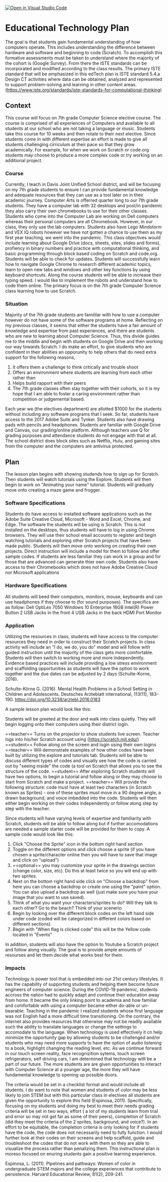 [![Open in Visual Studio Code](https://classroom.github.com/assets/open-in-vscode-f059dc9a6f8d3a56e377f745f24479a46679e63a5d9fe6f495e02850cd0d8118.svg)](https://classroom.github.com/online_ide?assignment_repo_id=5733025&assignment_repo_type=AssignmentRepo)
# Educational Technology Plan

The goal is that students gain fundamental understanding of how computers operate. This includes understanding the difference between hardware and software and beginning to code (Scratch). To accomplish this formative assessments must be taken to understand where the majority of the cohort is (Google Survey). From there the ISTE standards can be incorporated and modified according to the class results. The primary ISTE standard that will be emphasized in this edTech plan is 
ISTE standard 5.4.a Design CT activities where data can be obtained, analyzed and represented to support problem-solving and learning in other content areas. (https://www.iste.org/standards/iste-standards-for-computational-thinking) 


## Context

This course will focus on 7th grade Computer Science elective course. The course is comprised of all experiences of Computers and available to all students at our school who are not taking a language or music. Students take this course for 10 weeks and then rotate to their next elective. Since students come in with different expertise an effort is made to give all students challenging cirriculum at their pace so that they grow academically. For example, for when we work on Scratch or code.org students may choose to produce a more complex code or try working on an additional project. 

### Course



Currently, I teach in Davis Joint Unified School district, and will be focusing on my 7th grade students to ensure I can provide fundamental knowledge and adequate resources that they can use as a tool later on in their academic journey. Computer Arts is offerred quarter long to our 7th grade students. They have a computer lab with 32 desktops and post/in pandemic they also carry their own chromebooks to use for their other classes. Students who come into the Computer Lab are working on Dell computers whereas their personal computers are all Chromebook. However, in our class, they only use the lab computers. Students also have Lego Mindstorm and VEX IQ robots however we have not gotten a chance to use them as my first year teaching, we went into the pandemic. This class objectives would include learning about Google Drive (docs, sheets, sites, slides and forms), profiency in binary numbers and practice with computational thinking, and basic programming through block based coding on Scratch and code.org. Students will be able to check for updates. Students will successfully learn how to navigate Google Chrome to research different academic topics, learn to open new tabs and windows and other key functions by using keyboard shortcuts. Along the course students will be able to increase their typing speed. I would like to implement the robots and understand how to code them online. The primary focus is on the 7th grade Computer Science class learning how to use Scratch.


### Situation



Majority of the 7th grade students are famililar with how to use a computer however do not have some of the software programs at home. Reflecting on my previous classes, it seems that either the students have a fair amount of knowledge and expertise from past experiences, and there are students who are new to learning about Computer Science. Thus, this divide guides me to the middle and begin with students on Google Drive and then working our way towards Scratch. I do make an effort, to give students who are confident in their abilities an opporunity to help others that do need extra support for the following reasons, 

1. It offers them a challenge to think critically and trouble shoot
2. Offers an environment where students are learning from each other rather than 
3. Helps build rapport with their peers
4. The 7th grade classes often stay together with their cohorts, so it is my hope that I am able to foster a caring environment rather than competition or judgemental based.

Each year we (the electives department) are allotted $1000 for the students without including any software programs that I seek. So far, students have access to the 2017 Adobe Suite and Tynker. Students also have drawing pads with pencils and headphones. Students are familiar with Google Drive and Canvas, our grading/online platform. Although teachers use Q for grading purposes and attendance students do not engage with that at all. The school district does block sites such as Netflix, Hulu, and gaming sites from the computer and the computers are antivirus protected. 

## Plan

The lesson plan begins with showing studends how to sign up for Scratch. Then students will watch tutorials using the Explore. Students will then begin to work on "Animating your name" tutorial. Students will gradually move onto creating a maze game and frogger. 


### Software Specifications

Students do have access to installed software applications such as the Adobe Suite Creative Cloud, Microsoft - Word and Excel, Chrome, and Edge. 
The software the students will be using is Scratch. This is not installed on the desktops, thus students will have to log in using Chrome browsers. They will use their school email accounts to register and begin watching tutorials and exploring other Scratch projects that have been made public. Students will then move onto working on creating their own projects. Direct instruction will include a model for them to follow and offer sample codes. If students are less familiar they can work in a group and for those that are advanced can generate thier own code. Students also have access to their Chromebooks which does not have Adobe Creative Cloud nor Microsoft applications 


### Hardware Specifications 


All students will beed their computors, monitors, mouse, keyboards and can use headphones if they choose to (for sound purposes). The specifics are as follow:
Dell OptiLex 7050
Windows 10 Enterprise
16GB
Intel(R)
Power Button
2 USB Jacks in the front 4 USB Jacks in the back
HDMI Port
Monitor


### Application


Utilizing the resources in class, students will have access to the computer resources they need in order to construct their Scratch projects. In class activity will include an "I do, we do, you do" model and will follow with guided instruction until the majority of the class gets more comfortable. Students will then switch to working more and more independently. Evidence based practices will include providing a low stress environment and scaffolding opportunities as students will have the option to work together and the due dates can be adjusted by 2 days (Schulte-Korne, 2016).

Schulte-Körne G. (2016). Mental Health Problems in a School Setting in Children and Adolescents. Deutsches Arzteblatt international, 113(11), 183–190. https://doi.org/10.3238/arztebl.2016.0183

A sample lesson plan would look like this:

Students will be greeted at the door and walk into class quietly. They will begin logging onto their computers using their district login. 

==teacher== Turns on the projector to show students live screen. Teacher logs into his/her Scratch account using (https://scratch.mit.edu/) 
==student== Follow along on the screen and login using their own logins
==teacher== Will demonstrate examples of how other codes have been built by utilizing the explore and tutorials tab. Students will be able to discuss different types of codes and visually see how the code is carried out by "seeing inside" the code (a tool on Scratch that allows you to see the structure of the code. 
==student== After exploring Scratch students will have two options, to begin a tutorial and follow along or they may choose to start from Scratch and make a project. 
==teacher== Will provide the following structure: code must have at least two characters (in Scratch known as Sprites) - one of these sprites must move in a 90 degree angle, a drawn background, and voice imbedded into the code. Students will then either begin working on their codes independently or follow along step by step with the teacher. 

Since students will have varying levels of expertise and familiarity with Scratch, students will be able to follow along but if further accomodations are needed a sample starter code will be provided for them to copy. A sample code would look like this:

1. Click "Choose the Sprite" icon in the bottom right hand section
2. Toggle on the different options and click choose a sprite (if you have chosen a sprite/character online then you will have to save that image and click on "upload")
3. ==optional== you may customize your sprite in the drawings section (change color, size, etc). Do this at least twice so you will end up with two sprites. 
4. Next on the bottom right hand side click on "Choose a backdrop" from here you can choose a backdrop or create one using the "paint" option. You can also upload a backdrop as well (just make sure you have your image that you want to use saved). 
5. Think of what you want your characters/sprites to do? Will they talk to each other? Go to the beach? Think of your scenerio 
6. Begin by looking over the different block codes on the left hand side under code (coded will be categorized in different colors based on different sections)
7. Begin with "When flag is clicked code" this will be the Yellow code located in "Events" 

In addition, students will also have the option to Youtube a Scratch project and follow along visually. The goal is to provide ample amounts of resourses and let them decide what works best for them. 
### Impacts


Technology is power tool that is embedded into our 21st century lifestyles. It has the capability of supporting students and helping them become future engineers of computer science. During the COVID-19 pandemic, students accross the nation had to quickly adapt and continue their education away from home. It became the only linking point to academia and how familiar and comfortable with using a computer became either do-able or un-bearable. Teaching in the pandemic I realized students whose first language was not English had a more difficult time transitioning. On the contrary, the internet also provides resources that otherwise may not be readily available such the ability to translate languages or change the settings to accomodate to the language. When technology is used effectively it cn help minimize the opportunity gap by allowing students to be challenged and/or students who may need more supports to have the option of audio listening to a book, highlight changing the reading level, etc. As we continue forward in our touch screen reality, face recognizition sytems, touch screen refrigerators, self driving cars,  I am determined that technology willl be a part of our future. The more students are are given opportunities to interact with Computer Science at a younger age, the more they will have fundamental knowledge to opening up possible doors. 

The criteria would be set in a checklist format and would include all students. I do want to note that women and students of color may be less likely to join STEM but with this particular class in electives all students are given the opportunity to explore this field (Espinosa, 2011). Specifically, focusing on my students and doing my best to meet their needs grading criteria will be set in two ways, effort ( a lot of my students learn from trial and error so may not get far as some of their peers), completion of Scratch (did they meet the criteria of the 2 sprites, background, and voice?). In an effort to be equitable, the completion criteria is only looking for if students have the code, the code does not necessarily need to fully function. I would further look at their codes on their screens and help scaffold, guide and troubleshoot the codes that do not work with them so they are able to visualize the process rather than penalizing them. This instructional plan is moreso focused on enuring students gain a positive learning experience. 

Espinosa, L. (2011). Pipelines and pathways: Women of color in undergraduate STEM majors and the college experiences that contribute to persistence. Harvard Educational Review, 81(2), 209-241.
